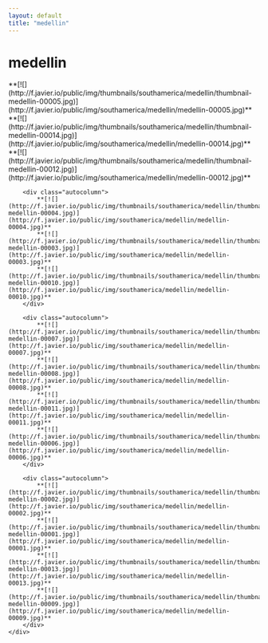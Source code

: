 ```yaml
---
layout: default
title: "medellin"
---
```


<h1 class="page" style="padding-left:0%;">medellin</h1>
<div class="page">
    <div class="autowide">
        <div class="autocolumn">
            **[![](http://f.javier.io/public/img/thumbnails/southamerica/medellin/thumbnail-medellin-00005.jpg)](http://f.javier.io/public/img/southamerica/medellin/medellin-00005.jpg)**
            **[![](http://f.javier.io/public/img/thumbnails/southamerica/medellin/thumbnail-medellin-00014.jpg)](http://f.javier.io/public/img/southamerica/medellin/medellin-00014.jpg)**
            **[![](http://f.javier.io/public/img/thumbnails/southamerica/medellin/thumbnail-medellin-00012.jpg)](http://f.javier.io/public/img/southamerica/medellin/medellin-00012.jpg)**
        </div>

        <div class="autocolumn">
            **[![](http://f.javier.io/public/img/thumbnails/southamerica/medellin/thumbnail-medellin-00004.jpg)](http://f.javier.io/public/img/southamerica/medellin/medellin-00004.jpg)**
            **[![](http://f.javier.io/public/img/thumbnails/southamerica/medellin/thumbnail-medellin-00003.jpg)](http://f.javier.io/public/img/southamerica/medellin/medellin-00003.jpg)**
            **[![](http://f.javier.io/public/img/thumbnails/southamerica/medellin/thumbnail-medellin-00010.jpg)](http://f.javier.io/public/img/southamerica/medellin/medellin-00010.jpg)**
        </div>

        <div class="autocolumn">
            **[![](http://f.javier.io/public/img/thumbnails/southamerica/medellin/thumbnail-medellin-00007.jpg)](http://f.javier.io/public/img/southamerica/medellin/medellin-00007.jpg)**
            **[![](http://f.javier.io/public/img/thumbnails/southamerica/medellin/thumbnail-medellin-00008.jpg)](http://f.javier.io/public/img/southamerica/medellin/medellin-00008.jpg)**
            **[![](http://f.javier.io/public/img/thumbnails/southamerica/medellin/thumbnail-medellin-00011.jpg)](http://f.javier.io/public/img/southamerica/medellin/medellin-00011.jpg)**
            **[![](http://f.javier.io/public/img/thumbnails/southamerica/medellin/thumbnail-medellin-00006.jpg)](http://f.javier.io/public/img/southamerica/medellin/medellin-00006.jpg)**
        </div>

        <div class="autocolumn">
            **[![](http://f.javier.io/public/img/thumbnails/southamerica/medellin/thumbnail-medellin-00002.jpg)](http://f.javier.io/public/img/southamerica/medellin/medellin-00002.jpg)**
            **[![](http://f.javier.io/public/img/thumbnails/southamerica/medellin/thumbnail-medellin-00001.jpg)](http://f.javier.io/public/img/southamerica/medellin/medellin-00001.jpg)**
            **[![](http://f.javier.io/public/img/thumbnails/southamerica/medellin/thumbnail-medellin-00013.jpg)](http://f.javier.io/public/img/southamerica/medellin/medellin-00013.jpg)**
            **[![](http://f.javier.io/public/img/thumbnails/southamerica/medellin/thumbnail-medellin-00009.jpg)](http://f.javier.io/public/img/southamerica/medellin/medellin-00009.jpg)**
        </div>
    </div>
</div>
